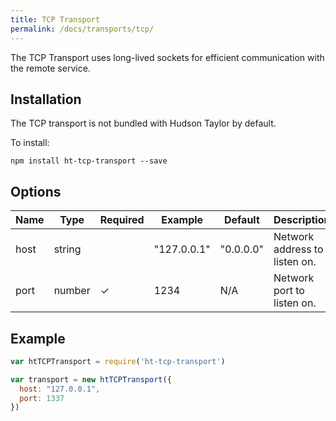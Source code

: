 ```yaml
---
title: TCP Transport
permalink: /docs/transports/tcp/
---
```


The TCP Transport uses long-lived sockets for efficient communication with the remote service.

## Installation

The TCP transport is not bundled with Hudson Taylor by default.

To install:

```
npm install ht-tcp-transport --save
```

## Options

| Name  | Type   | Required | Example     | Default   | Description                   |
|-------|--------|----------|-------------|-----------|-------------------------------|
| host  | string |          | "127.0.0.1" | "0.0.0.0" | Network address to listen on. |
| port  | number | ✓        | 1234        | N/A       | Network port to listen on.    |

## Example

```js
var htTCPTransport = require('ht-tcp-transport')

var transport = new htTCPTransport({
  host: "127.0.0.1",
  port: 1337
})
```
